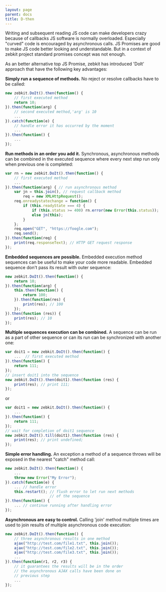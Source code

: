```yaml
---
layout: page
parent: docs
title: D-then 
---
```



Writing and subsequent reading JS code can make developers crazy because of callbacks JS software is normally overloaded. Especially "curved" code is encouraged by asynchronous calls. JS Promises are good to make JS code better looking and understandable. But in a context of zebkit project standard promises concept was not enough. 

As an better alternative top JS Promise, zebkit has introduced 'DoIt' approach that have the following key advantages:   

**Simply run a sequence of methods.** No reject or resolve callbacks have to be called:

```js
new zebkit.DoIt().then(function() {
    // first executed method
    return 10;
}).then(function(arg) {
    // second executed method,'arg' is 10
    ...
}).catch(function(e) {
    // handle error it has occurred by the moment
    ...
}).then(function() {
    ...
});
```


**Run methods in an order you add it.** Synchronous, asynchronous methods can be combined in the executed sequence where every next step run only when previous one is completed:  

```js
var rn = new zebkit.DoIt().then(function() {
    // first executed method
    ...
}).then(function(arg) { // run asynchronous method
    var jn = this.join(), // request callback method 
        req = new XMLHttpRequest();
    req.onreadystatechange = function() {
        if (this.readyState === 4) {
            if (this.status >= 400) rn.error(new Error(this.status));
            else jn(this);
        }
    };
    req.open("GET", "https://foogle.com");
    req.send();
}).then(function(req) {
    print(req.responseText); // HTTP GET request response  
});
```


**Embedded sequences are possible.** Embedded execution method sequences can be useful to make your code more readable. Embedded sequence don't pass its result with outer sequence: 

```js
new zebkit.DoIt().then(function() {
    return 10; 
}).then(function(arg) {
    this.then(function() {
        return 100;
    }).then(function(res) {
        print(res); // 100 
    }); 
}).then(function (res)) {
    print(res); // 10
});    
```


**Multiple sequences execution can be combined.** A sequence can be run as a part of other sequence or can its run can be synchronized with another one:

```js
var doit1 = new zebkit.DoIt().then(function() {
    ...  // first executed method
}).then(function() {
    return 111;
});
// insert doit1 into the sequence 
new zebkit.DoIt().then(doit1).then(function (res) {
    print(res); // print 111;
});
```

or

```js
var doit1 = new zebkit.DoIt().then(function() {
    ...
}).then(function() {
    return 111;
});
// wait for completion of doit1 sequence
new zebkit.DoIt().till(doit1).then(function (res) {
    print(res); // print undefined;
});
```


**Simple error handling.** An exception a method of a sequence throws will be exposed in the nearest "catch" method call:

```js
new zebkit.DoIt().then(function() {
    ...
    throw new Error("My Error");
}).catch(function(e) {
    ... // handle error
    this.restart(); // flush error to let run next methods
                    // of the sequence
}).then(function() {
    ... // continue running after handling error 
});
```

**Asynchronous are easy to control.** Calling 'join' method multiple times are used to join results of multiple asynchronous code execution:

```js
new zebkit.DoIt().then(function() {
    // three asynchronous results in one method
    ajax("http://test.com/file1.txt", this.join()); 
    ajax("http://test.com/file2.txt", this.join()); 
    ajax("http://test.com/file3.txt", this.join()); 
    ...
}).then(function(r1, r2, r3) {
    // it guarantees the results will be in the order 
    // the asynchronous AJAX calls have been done on 
    // previous step
    ...  
});
```


